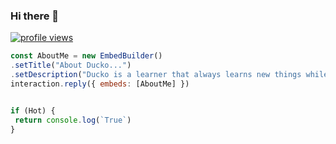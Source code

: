 ### Hi there 👋

<a href="https://github.com/DuckoDas"><img src="https://komarev.com/ghpvc/?username=DuckoDas&style=flat-square&color=009F81&label=Github+profile+views" alt="profile views"></a>

```js
const AboutMe = new EmbedBuilder()
.setTitle("About Ducko...")
.setDescription("Ducko is a learner that always learns new things while coding Discord bots and other stuff!")
interaction.reply({ embeds: [AboutMe] })
```

```js

if (Hot) {
 return console.log(`True`)
}
```
